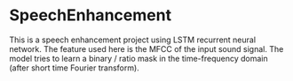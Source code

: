 # SpeechEnhancement

This is a speech enhancement project using LSTM recurrent neural network. The feature used here is the MFCC of the input sound signal. The model tries to learn a binary / ratio mask in the time-frequency domain (after short time Fourier transform).